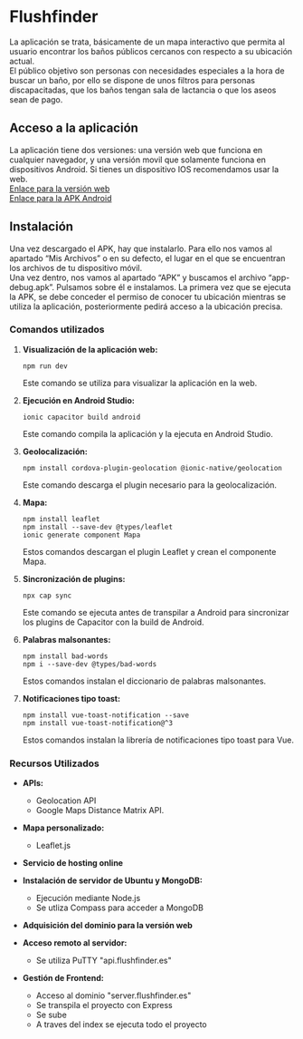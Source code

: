 # Flushfinder 
La aplicación se trata, básicamente de un mapa interactivo que permita al usuario encontrar los baños públicos cercanos con respecto a su ubicación actual.<br/>
El público objetivo son personas con necesidades especiales a la hora de buscar un baño, por ello se dispone de unos filtros para personas discapacitadas, que los baños tengan sala de lactancia o que los aseos sean de pago.

## Acceso a la aplicación
La aplicación tiene dos versiones: una versión web que funciona en cualquier navegador, y una versión movil que solamente funciona en dispositivos Android. Si tienes un dispositivo IOS recomendamos usar la web.<br/>
[Enlace para la versión web](http:flushfinder.es) <br/>
[Enlace para la APK Android](https://drive.google.com/file/d/14uqGTuqb5NH88gAEwTMYIKzKNrMy04bh/view?usp=sharing)

## Instalación
Una vez descargado el APK, hay que instalarlo. Para ello nos vamos al apartado “Mis Archivos” o en su defecto, el lugar en el que se encuentran los archivos de tu dispositivo móvil.  <br/>
Una vez dentro, nos vamos al apartado “APK” y buscamos el archivo “app-debug.apk”. Pulsamos sobre él e instalamos. La primera vez que se ejecuta la APK, se debe conceder el permiso de conocer tu ubicación mientras
se utiliza la aplicación, posteriormente pedirá acceso a la ubicación precisa.

### Comandos utilizados

1. **Visualización de la aplicación web:**
    ```
    npm run dev
    ```
    Este comando se utiliza para visualizar la aplicación en la web.


2. **Ejecución en Android Studio:**
    ```
    ionic capacitor build android
    ```
    Este comando compila la aplicación y la ejecuta en Android Studio.


3. **Geolocalización:**
    ```
    npm install cordova-plugin-geolocation @ionic-native/geolocation
    ```
    Este comando descarga el plugin necesario para la geolocalización.


4. **Mapa:**
    ```
    npm install leaflet
    npm install --save-dev @types/leaflet
    ionic generate component Mapa
    ```
    Estos comandos descargan el plugin Leaflet y crean el componente Mapa.


5. **Sincronización de plugins:**
    ```
    npx cap sync
    ```
    Este comando se ejecuta antes de transpilar a Android para sincronizar los plugins de Capacitor con la build de Android.


6. **Palabras malsonantes:**
    ```
    npm install bad-words
    npm i --save-dev @types/bad-words
    ```
    Estos comandos instalan el diccionario de palabras malsonantes.


7. **Notificaciones tipo toast:**
    ```
    npm install vue-toast-notification --save
    npm install vue-toast-notification@^3
    ```
    Estos comandos instalan la librería de notificaciones tipo toast para Vue.


### Recursos Utilizados

- **APIs:**
    - Geolocation API
    - Google Maps Distance Matrix API.

- **Mapa personalizado:**
    - Leaflet.js

- **Servicio de hosting online**

- **Instalación de servidor de Ubuntu y MongoDB:**
    - Ejecución mediante Node.js
    - Se utliza Compass para acceder a MongoDB

- **Adquisición del dominio para la versión web**
  
- **Acceso remoto al servidor:**
  - Se utiliza PuTTY "api.flushfinder.es"

- **Gestión de Frontend:**
  - Acceso al dominio "server.flushfinder.es"
  - Se transpila el proyecto con Express
  - Se sube
  - A traves del index se ejecuta todo el proyecto
